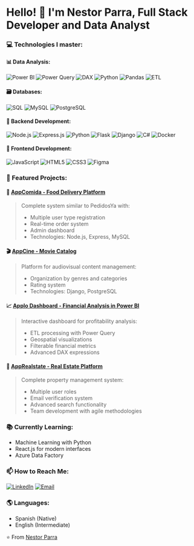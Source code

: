 # Hello! 👋 I'm Nestor Parra, Full Stack Developer and Data Analyst

### 💻 Technologies I master:
#### 📊 Data Analysis:
![Power BI](https://img.shields.io/badge/Power_BI-F2C811?style=for-the-badge&logo=powerbi&logoColor=black)
![Power Query](https://img.shields.io/badge/Power_Query-2B579A?style=for-the-badge&logo=microsoft-excel&logoColor=white)
![DAX](https://img.shields.io/badge/DAX-F2C811?style=for-the-badge&logo=powerbi&logoColor=black)
![Python](https://img.shields.io/badge/Python-3776AB?style=for-the-badge&logo=python&logoColor=white)
![Pandas](https://img.shields.io/badge/Pandas-150458?style=for-the-badge&logo=pandas&logoColor=white)
![ETL](https://img.shields.io/badge/ETL-Process-FF6F00?style=for-the-badge)

#### 🗃️ Databases:
![SQL](https://img.shields.io/badge/SQL-4479A1?style=for-the-badge&logo=mysql&logoColor=white)
![MySQL](https://img.shields.io/badge/MySQL-4479A1?style=for-the-badge&logo=mysql&logoColor=white)
![PostgreSQL](https://img.shields.io/badge/PostgreSQL-4169E1?style=for-the-badge&logo=postgresql&logoColor=white)

#### 🚀 Backend Development:
![Node.js](https://img.shields.io/badge/Node.js-339933?style=for-the-badge&logo=nodedotjs&logoColor=white)
![Express.js](https://img.shields.io/badge/Express.js-000000?style=for-the-badge&logo=express&logoColor=white)
![Python](https://img.shields.io/badge/Python-3776AB?style=for-the-badge&logo=python&logoColor=white)
![Flask](https://img.shields.io/badge/Flask-000000?style=for-the-badge&logo=flask&logoColor=white)
![Django](https://img.shields.io/badge/Django-092E20?style=for-the-badge&logo=django&logoColor=white)
![C#](https://img.shields.io/badge/C%23-239120?style=for-the-badge&logo=c-sharp&logoColor=white)
![Docker](https://img.shields.io/badge/Docker-2496ED?style=for-the-badge&logo=docker&logoColor=white)

#### 🎨 Frontend Development:
![JavaScript](https://img.shields.io/badge/JavaScript-F7DF1E?style=for-the-badge&logo=javascript&logoColor=black)
![HTML5](https://img.shields.io/badge/HTML5-E34F26?style=for-the-badge&logo=html5&logoColor=white)
![CSS3](https://img.shields.io/badge/CSS3-1572B6?style=for-the-badge&logo=css3&logoColor=white)
![Figma](https://img.shields.io/badge/Figma-F24E1E?style=for-the-badge&logo=figma&logoColor=white)

### 🌟 Featured Projects:

#### 🍔 [AppComida - Food Delivery Platform](https://github.com/IamNestor/PedidosYa)
> Complete system similar to PedidosYa with:
> - Multiple user type registration
> - Real-time order system
> - Admin dashboard
> - Technologies: Node.js, Express, MySQL

#### 🎬 [AppCine - Movie Catalog](https://github.com/IamNestor/CinemaPlusPlus)
> Platform for audiovisual content management:
> - Organization by genres and categories
> - Rating system
> - Technologies: Django, PostgreSQL

#### 📈 [Applo Dashboard - Financial Analysis in Power BI](https://github.com/IamNestor/applo-dashboard)
> Interactive dashboard for profitability analysis:
> - ETL processing with Power Query
> - Geospatial visualizations
> - Filterable financial metrics
> - Advanced DAX expressions

#### 🏡 [AppRealstate - Real Estate Platform](https://github.com/neutralAMG/Real-state-app)
> Complete property management system:
> - Multiple user roles
> - Email verification system
> - Advanced search functionality
> - Team development with agile methodologies

### 📚 Currently Learning:
- Machine Learning with Python
- React.js for modern interfaces
- Azure Data Factory

### 📫 How to Reach Me:
[![LinkedIn](https://img.shields.io/badge/LinkedIn-0077B5?style=for-the-badge&logo=linkedin&logoColor=white)](https://www.linkedin.com/in/nestor-emilio-parra-rivas-7b6593307/)
[![Email](https://img.shields.io/badge/Email-D14836?style=for-the-badge&logo=gmail&logoColor=white)](mailto:nestoremiliopr2004@gmail.com)

### 🌎 Languages:
- Spanish (Native)
- English (Intermediate)

⭐️ From [Nestor Parra](https://github.com/IamNestor)
